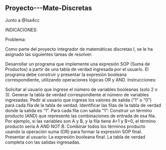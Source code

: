 ## Proyecto---Mate-Discretas
Junto a @Isa4cc

INDICACIONES:

Problema:

Como parte del proyecto integrador de matemáticas discretas I, se le ha asignado las siguientes tareas de resolver:

Desarrollar un programa que implemente una expresión SOP (Suma de Productos) a partir de una tabla de verdad ingresada por el usuario. El programa debe construir y presentar la expresión booleana correspondiente, utilizando operaciones lógicas OR y AND.
Instrucciones:

Solicitar al usuario que ingrese el número de variables booleanas (solo 2 o 3).
Generar la tabla de verdad correspondiente al número de variables ingresadas.
Pedir al usuario que ingrese los valores de salida (“1” o “0”) para cada fila de la tabla de verdad.
Identificar las filas de la tabla de verdad donde la salida es “1”.
Para cada fila con salida “1”:
Construir un término producto (AND) que represente las combinaciones de entrada de esa fila. Por ejemplo, si las variables son A y B, y la fila tiene A=1 y B=0, el término producto sería A AND NOT B.
Combinar todos los términos producto usando la operación suma (OR) para formar la expresión SOP final.
Presentar al usuario:
La expresión booleana final.
La tabla de verdad completa con las salidas ingresadas.
 
